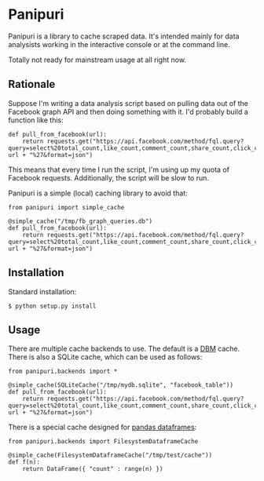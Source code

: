 # Panipuri

Panipuri is a library to cache scraped data. It's intended mainly for data analysists working in the interactive console or at the command line.

Totally not ready for mainstream usage at all right now.

## Rationale

Suppose I'm writing a data analysis script based on pulling data out of the Facebook graph API and then doing something with it. I'd probably build a function like this:

    def pull_from_facebook(url):
        return requests.get("https://api.facebook.com/method/fql.query?query=select%20total_count,like_count,comment_count,share_count,click_count,normalized_url%20from%20link_stat%20where%20url=%27"+ url + "%27&format=json")

This means that every time I run the script, I'm using up my quota of Facebook requests. Additionally, the script will be slow to run.

Panipuri is a simple (local) caching library to avoid that:

    from panipuri import simple_cache

    @simple_cache("/tmp/fb_graph_queries.db")
    def pull_from_facebook(url):
        return requests.get("https://api.facebook.com/method/fql.query?query=select%20total_count,like_count,comment_count,share_count,click_count,normalized_url%20from%20link_stat%20where%20url=%27"+ url + "%27&format=json")

## Installation

Standard installation:

    $ python setup.py install

## Usage

There are multiple cache backends to use. The default is a [DBM](https://docs.python.org/2/library/dbm.html) cache. There is also a SQLite cache, which can be used as follows:

    from panipuri.backends import *

    @simple_cache(SQLiteCache("/tmp/mydb.sqlite", "facebook_table"))
    def pull_from_facebook(url):
        return requests.get("https://api.facebook.com/method/fql.query?query=select%20total_count,like_count,comment_count,share_count,click_count,normalized_url%20from%20link_stat%20where%20url=%27"+ url + "%27&format=json")

There is a special cache designed for [pandas dataframes](http://pandas.pydata.org/pandas-docs/version/0.13.1/generated/pandas.DataFrame.html):

    from panipuri.backends import FilesystemDataframeCache

    @simple_cache(FilesystemDataframeCache("/tmp/test/cache"))
    def f(n):
        return DataFrame({ "count" : range(n) })
